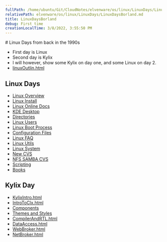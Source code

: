 ```yaml
---
fullPath: /home/ubuntu/Git/CloudNotes/elvenware/os/linux/LinuxDays/LinuxDaysBorland.md
relativePath: elvenware/os/linux/LinuxDays/LinuxDaysBorland.md
title: LinuxDaysBorland
debug: First time
creationLocalTime: 3/8/2022, 3:55:50 PM
---
```


<!-- toc -->
<!-- tocstop -->

﻿# Linux Days from back in the 1990s

*   First day is Linux
*   Second day is Kylix
*   I will however, show some Kylix on day one, and some Linux on day 2.
*   [linuxOutlin.html](LinuxOutline.html)

## Linux Days

*   [Linux Overview](LinuxOverview.html)
*   [Linux Install](LinuxInstall.html)
*   [Linux Online Docs](LinuxDocs.html)
*   [KDE Desktop](LinuxKDE.html)
*   [Directories](LinuxDirs.html)
*   [Linux Users](LinuxUsers.html)
*   [Linux Boot Process](LinuxBoot.html)
*   [Configuration Files](LinuxConfigFiles.html)
*   [Linux FAQ](LinuxFAQ.html)
*   [Linux Utils](LinuxUtils.html)
*   [Linux System](LinuxSystem.html)
*   [New CVS](../cvsDocs.html)
*   [NFS SAMBA CVS](LinuxNFSSambaCVS.html)
*   [Scripting](LinuxScript.html)
*   [Books](LinuxBooks.html)

## Kylix Day

*   [KylixIntro.html](../Kylix/KylixIntro.html)
*   [IntroToClx.html](../Kylix/KylixIntroToClx.html)
*   [Components](../Kylix/KylixComps.html)
*   [Themes and Styles](../Kylix/KylixThemes.html)
*   [CompilerAndRTL.html](../Kylix/KylixCompilerAndRTL.html)
*   [DataAccess.html](../Kylix/KylixDataAccess.html)
*   [WebBroker.html](../Kylix/KylixWebBroker.html)
*   [NetBroker.html](../Kylix/KylixNetBroker.html)
